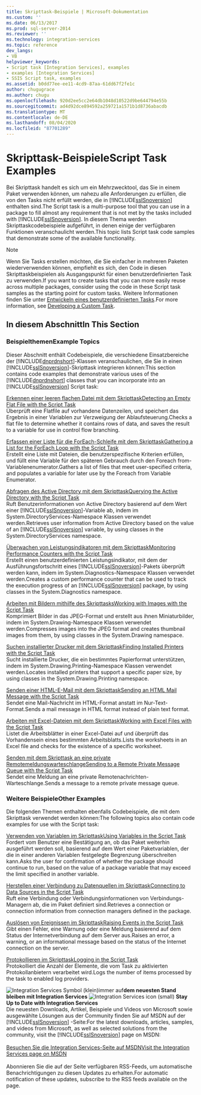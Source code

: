 ```yaml
---
title: Skripttask-Beispiele | Microsoft-Dokumentation
ms.custom: ''
ms.date: 06/13/2017
ms.prod: sql-server-2014
ms.reviewer: ''
ms.technology: integration-services
ms.topic: reference
dev_langs:
- VB
helpviewer_keywords:
- Script task [Integration Services], examples
- examples [Integration Services]
- SSIS Script task, examples
ms.assetid: b0dd77ee-ee11-4cd9-87aa-61dd67f2fe1c
author: chugugrace
ms.author: chugu
ms.openlocfilehash: 920d2ee5cc2e64db1048d10522d9be644794e55b
ms.sourcegitcommit: ad4d92dce894592a259721a1571b1d8736abacdb
ms.translationtype: MT
ms.contentlocale: de-DE
ms.lasthandoff: 08/04/2020
ms.locfileid: "87701289"
---
```

# <a name="script-task-examples"></a><span data-ttu-id="1c8e7-102">Skripttask-Beispiele</span><span class="sxs-lookup"><span data-stu-id="1c8e7-102">Script Task Examples</span></span>
  <span data-ttu-id="1c8e7-103">Bei Skripttask handelt es sich um ein Mehrzwecktool, das Sie in einem Paket verwenden können, um nahezu alle Anforderungen zu erfüllen, die von den Tasks nicht erfüllt werden, die in [!INCLUDE[ssISnoversion](../../includes/ssisnoversion-md.md)] enthalten sind.</span><span class="sxs-lookup"><span data-stu-id="1c8e7-103">The Script task is a multi-purpose tool that you can use in a package to fill almost any requirement that is not met by the tasks included with [!INCLUDE[ssISnoversion](../../includes/ssisnoversion-md.md)].</span></span> <span data-ttu-id="1c8e7-104">In diesem Thema werden Skripttaskcodebeispiele aufgeführt, in denen einige der verfügbaren Funktionen veranschaulicht werden.</span><span class="sxs-lookup"><span data-stu-id="1c8e7-104">This topic lists Script task code samples that demonstrate some of the available functionality.</span></span>  
  
> [!NOTE]  
>  <span data-ttu-id="1c8e7-105">Wenn Sie Tasks erstellen möchten, die Sie einfacher in mehreren Paketen wiederverwenden können, empfiehlt es sich, den Code in diesen Skripttaskbeispielen als Ausgangspunkt für einen benutzerdefinierten Task zu verwenden.</span><span class="sxs-lookup"><span data-stu-id="1c8e7-105">If you want to create tasks that you can more easily reuse across multiple packages, consider using the code in these Script task samples as the starting point for custom tasks.</span></span> <span data-ttu-id="1c8e7-106">Weitere Informationen finden Sie unter [Entwickeln eines benutzerdefinierten Tasks](../extending-packages-custom-objects/task/developing-a-custom-task.md).</span><span class="sxs-lookup"><span data-stu-id="1c8e7-106">For more information, see [Developing a Custom Task](../extending-packages-custom-objects/task/developing-a-custom-task.md).</span></span>  
  
## <a name="in-this-section"></a><span data-ttu-id="1c8e7-107">In diesem Abschnitt</span><span class="sxs-lookup"><span data-stu-id="1c8e7-107">In This Section</span></span>  
  
### <a name="example-topics"></a><span data-ttu-id="1c8e7-108">Beispielthemen</span><span class="sxs-lookup"><span data-stu-id="1c8e7-108">Example Topics</span></span>  
 <span data-ttu-id="1c8e7-109">Dieser Abschnitt enthält Codebeispiele, die verschiedene Einsatzbereiche der [!INCLUDE[dnprdnshort](../../includes/dnprdnshort-md.md)]-Klassen veranschaulichen, die Sie in einen [!INCLUDE[ssISnoversion](../../includes/ssisnoversion-md.md)]-Skripttask integrieren können:</span><span class="sxs-lookup"><span data-stu-id="1c8e7-109">This section contains code examples that demonstrate various uses of the [!INCLUDE[dnprdnshort](../../includes/dnprdnshort-md.md)] classes that you can incorporate into an [!INCLUDE[ssISnoversion](../../includes/ssisnoversion-md.md)] Script task:</span></span>  
  
 [<span data-ttu-id="1c8e7-110">Erkennen einer leeren flachen Datei mit dem Skripttask</span><span class="sxs-lookup"><span data-stu-id="1c8e7-110">Detecting an Empty Flat File with the Script Task</span></span>](../extending-packages-scripting-task-examples/detecting-an-empty-flat-file-with-the-script-task.md)  
 <span data-ttu-id="1c8e7-111">Überprüft eine Flatfile auf vorhandene Datenzeilen, und speichert das Ergebnis in einer Variablen zur Verzweigung der Ablaufsteuerung.</span><span class="sxs-lookup"><span data-stu-id="1c8e7-111">Checks a flat file to determine whether it contains rows of data, and saves the result to a variable for use in control flow branching.</span></span>  
  
 [<span data-ttu-id="1c8e7-112">Erfassen einer Liste für die ForEach-Schleife mit dem Skripttask</span><span class="sxs-lookup"><span data-stu-id="1c8e7-112">Gathering a List for the ForEach Loop with the Script Task</span></span>](../extending-packages-scripting-task-examples/gathering-a-list-for-the-foreach-loop-with-the-script-task.md)  
 <span data-ttu-id="1c8e7-113">Erstellt eine Liste mit Dateien, die benutzerspezifische Kriterien erfüllen, und füllt eine Variable für den späteren Gebrauch durch den Foreach from-Variablenenumerator.</span><span class="sxs-lookup"><span data-stu-id="1c8e7-113">Gathers a list of files that meet user-specified criteria, and populates a variable for later use by the Foreach from Variable Enumerator.</span></span>  
  
 [<span data-ttu-id="1c8e7-114">Abfragen des Active Directory mit dem Skripttask</span><span class="sxs-lookup"><span data-stu-id="1c8e7-114">Querying the Active Directory with the Script Task</span></span>](../extending-packages-scripting-task-examples/querying-the-active-directory-with-the-script-task.md)  
 <span data-ttu-id="1c8e7-115">Ruft Benutzerinformationen von Active Directory basierend auf dem Wert einer [!INCLUDE[ssISnoversion](../../includes/ssisnoversion-md.md)]-Variable ab, indem im System.DirectoryServices-Namespace Klassen verwendet werden.</span><span class="sxs-lookup"><span data-stu-id="1c8e7-115">Retrieves user information from Active Directory based on the value of an [!INCLUDE[ssISnoversion](../../includes/ssisnoversion-md.md)] variable, by using classes in the System.DirectoryServices namespace.</span></span>  
  
 [<span data-ttu-id="1c8e7-116">Überwachen von Leistungsindikatoren mit dem Skripttask</span><span class="sxs-lookup"><span data-stu-id="1c8e7-116">Monitoring Performance Counters with the Script Task</span></span>](../extending-packages-scripting-task-examples/monitoring-performance-counters-with-the-script-task.md)  
 <span data-ttu-id="1c8e7-117">Erstellt einen benutzerdefinierten Leistungsindikator, mit dem der Ausführungsfortschritt eines [!INCLUDE[ssISnoversion](../../includes/ssisnoversion-md.md)]-Pakets überprüft werden kann, indem im System.Diagnostics-Namespace Klassen verwendet werden.</span><span class="sxs-lookup"><span data-stu-id="1c8e7-117">Creates a custom performance counter that can be used to track the execution progress of an [!INCLUDE[ssISnoversion](../../includes/ssisnoversion-md.md)] package, by using classes in the System.Diagnostics namespace.</span></span>  
  
 [<span data-ttu-id="1c8e7-118">Arbeiten mit Bildern mithilfe des Skripttasks</span><span class="sxs-lookup"><span data-stu-id="1c8e7-118">Working with Images with the Script Task</span></span>](../extending-packages-scripting-task-examples/working-with-images-with-the-script-task.md)  
 <span data-ttu-id="1c8e7-119">Komprimiert Bilder in das JPEG-Format und erstellt aus ihnen Miniaturbilder, indem im System.Drawing-Namespace Klassen verwendet werden.</span><span class="sxs-lookup"><span data-stu-id="1c8e7-119">Compresses images into the JPEG format and creates thumbnail images from them, by using classes in the System.Drawing namespace.</span></span>  
  
 [<span data-ttu-id="1c8e7-120">Suchen installierter Drucker mit dem Skripttask</span><span class="sxs-lookup"><span data-stu-id="1c8e7-120">Finding Installed Printers with the Script Task</span></span>](../extending-packages-scripting-task-examples/finding-installed-printers-with-the-script-task.md)  
 <span data-ttu-id="1c8e7-121">Sucht installierte Drucker, die ein bestimmtes Papierformat unterstützen, indem im System.Drawing.Printing-Namespace Klassen verwendet werden.</span><span class="sxs-lookup"><span data-stu-id="1c8e7-121">Locates installed printers that support a specific paper size, by using classes in the System.Drawing.Printing namespace.</span></span>  
  
 [<span data-ttu-id="1c8e7-122">Senden einer HTML-E-Mail mit dem Skripttask</span><span class="sxs-lookup"><span data-stu-id="1c8e7-122">Sending an HTML Mail Message with the Script Task</span></span>](../extending-packages-scripting-task-examples/sending-an-html-mail-message-with-the-script-task.md)  
 <span data-ttu-id="1c8e7-123">Sendet eine Mail-Nachricht im HTML-Format anstatt im Nur-Text-Format.</span><span class="sxs-lookup"><span data-stu-id="1c8e7-123">Sends a mail message in HTML format instead of plain text format.</span></span>  
  
 [<span data-ttu-id="1c8e7-124">Arbeiten mit Excel-Dateien mit dem Skripttask</span><span class="sxs-lookup"><span data-stu-id="1c8e7-124">Working with Excel Files with the Script Task</span></span>](../extending-packages-scripting-task-examples/working-with-excel-files-with-the-script-task.md)  
 <span data-ttu-id="1c8e7-125">Listet die Arbeitsblätter in einer Excel-Datei auf und überprüft das Vorhandensein eines bestimmten Arbeitsblatts.</span><span class="sxs-lookup"><span data-stu-id="1c8e7-125">Lists the worksheets in an Excel file and checks for the existence of a specific worksheet.</span></span>  
  
 [<span data-ttu-id="1c8e7-126">Senden mit dem Skripttask an eine private Remotemeldungswarteschlange</span><span class="sxs-lookup"><span data-stu-id="1c8e7-126">Sending to a Remote Private Message Queue with the Script Task</span></span>](../extending-packages-scripting-task-examples/sending-to-a-remote-private-message-queue-with-the-script-task.md)  
 <span data-ttu-id="1c8e7-127">Sendet eine Meldung an eine private Remotenachrichten-Warteschlange.</span><span class="sxs-lookup"><span data-stu-id="1c8e7-127">Sends a message to a remote private message queue.</span></span>  
  
### <a name="other-examples"></a><span data-ttu-id="1c8e7-128">Weitere Beispiele</span><span class="sxs-lookup"><span data-stu-id="1c8e7-128">Other Examples</span></span>  
 <span data-ttu-id="1c8e7-129">Die folgenden Themen enthalten ebenfalls Codebeispiele, die mit dem Skripttask verwendet werden können:</span><span class="sxs-lookup"><span data-stu-id="1c8e7-129">The following topics also contain code examples for use with the Script task:</span></span>  
  
 [<span data-ttu-id="1c8e7-130">Verwenden von Variablen im Skripttask</span><span class="sxs-lookup"><span data-stu-id="1c8e7-130">Using Variables in the Script Task</span></span>](../extending-packages-scripting/task/using-variables-in-the-script-task.md)  
 <span data-ttu-id="1c8e7-131">Fordert vom Benutzer eine Bestätigung an, ob das Paket weiterhin ausgeführt werden soll, basierend auf dem Wert einer Paketvariablen, der die in einer anderen Variablen festgelegte Begrenzung überschreiten kann.</span><span class="sxs-lookup"><span data-stu-id="1c8e7-131">Asks the user for confirmation of whether the package should continue to run, based on the value of a package variable that may exceed the limit specified in another variable.</span></span>  
  
 [<span data-ttu-id="1c8e7-132">Herstellen einer Verbindung zu Datenquellen im Skripttask</span><span class="sxs-lookup"><span data-stu-id="1c8e7-132">Connecting to Data Sources in the Script Task</span></span>](../extending-packages-scripting/task/connecting-to-data-sources-in-the-script-task.md)  
 <span data-ttu-id="1c8e7-133">Ruft eine Verbindung oder Verbindungsinformationen von Verbindungs-Managern ab, die im Paket definiert sind.</span><span class="sxs-lookup"><span data-stu-id="1c8e7-133">Retrieves a connection or connection information from connection managers defined in the package.</span></span>  
  
 [<span data-ttu-id="1c8e7-134">Auslösen von Ereignissen im Skripttask</span><span class="sxs-lookup"><span data-stu-id="1c8e7-134">Raising Events in the Script Task</span></span>](../extending-packages-scripting/task/raising-events-in-the-script-task.md)  
 <span data-ttu-id="1c8e7-135">Gibt einen Fehler, eine Warnung oder eine Meldung basierend auf dem Status der Internetverbindung auf dem Server aus.</span><span class="sxs-lookup"><span data-stu-id="1c8e7-135">Raises an error, a warning, or an informational message based on the status of the Internet connection on the server.</span></span>  
  
 [<span data-ttu-id="1c8e7-136">Protokollieren im Skripttask</span><span class="sxs-lookup"><span data-stu-id="1c8e7-136">Logging in the Script Task</span></span>](../extending-packages-scripting/task/logging-in-the-script-task.md)  
 <span data-ttu-id="1c8e7-137">Protokolliert die Anzahl der Elemente, die vom Task zu aktivierten Protokollanbietern verarbeitet wird.</span><span class="sxs-lookup"><span data-stu-id="1c8e7-137">Logs the number of items processed by the task to enabled log providers.</span></span>  
  
<span data-ttu-id="1c8e7-138">![Integration Services Symbol (klein)](../media/dts-16.gif "Integration Services (kleines Symbol)")immer auf**dem neuesten Stand bleiben mit Integration Services**  </span><span class="sxs-lookup"><span data-stu-id="1c8e7-138">![Integration Services icon (small)](../media/dts-16.gif "Integration Services icon (small)")  **Stay Up to Date with Integration Services**</span></span><br /> <span data-ttu-id="1c8e7-139">Die neuesten Downloads, Artikel, Beispiele und Videos von Microsoft sowie ausgewählte Lösungen aus der Community finden Sie auf MSDN auf der [!INCLUDE[ssISnoversion](../../includes/ssisnoversion-md.md)] -Seite:</span><span class="sxs-lookup"><span data-stu-id="1c8e7-139">For the latest downloads, articles, samples, and videos from Microsoft, as well as selected solutions from the community, visit the [!INCLUDE[ssISnoversion](../../includes/ssisnoversion-md.md)] page on MSDN:</span></span><br /><br /> [<span data-ttu-id="1c8e7-140">Besuchen Sie die Integration Services-Seite auf MSDN</span><span class="sxs-lookup"><span data-stu-id="1c8e7-140">Visit the Integration Services page on MSDN</span></span>](https://go.microsoft.com/fwlink/?LinkId=136655)<br /><br /> <span data-ttu-id="1c8e7-141">Abonnieren Sie die auf der Seite verfügbaren RSS-Feeds, um automatische Benachrichtigungen zu diesen Updates zu erhalten.</span><span class="sxs-lookup"><span data-stu-id="1c8e7-141">For automatic notification of these updates, subscribe to the RSS feeds available on the page.</span></span>  
  
  
